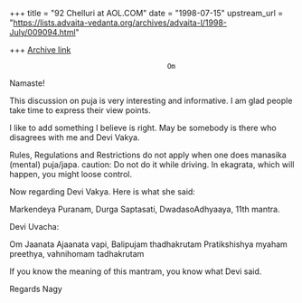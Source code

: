 +++
title = "92 Chelluri at AOL.COM"
date = "1998-07-15"
upstream_url = "https://lists.advaita-vedanta.org/archives/advaita-l/1998-July/009094.html"

+++
[Archive link](https://lists.advaita-vedanta.org/archives/advaita-l/1998-July/009094.html)

                                           Om
Namaste!

This discussion on puja is very interesting and informative.   I am glad
people take time to express their view points.

I like to add something I believe is right.  May be somebody is there who
disagrees with me and Devi Vakya.

Rules, Regulations and Restrictions do not apply when one does manasika
(mental) puja/japa.   caution: Do not do it while driving.  In ekagrata, which
will happen, you might loose control.

Now regarding Devi Vakya.  Here is what she said:

Markendeya Puranam, Durga Saptasati, DwadasoAdhyaaya, 11th mantra.

Devi Uvacha:

   Om Jaanata Ajaanata vapi, Balipujam thadhakrutam
   Pratikshishya myaham preethya, vahnihomam tadhakrutam

If you know the meaning of this mantram, you know what Devi said.

Regards                                                 Nagy

